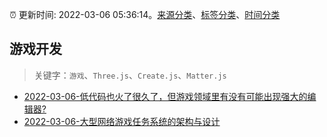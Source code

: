 :alarm_clock: 更新时间: 2022-03-06 05:36:14。[来源分类](../README.md)、[标签分类](../TAGS.md)、[时间分类](../TIMELINE.md)

## 游戏开发


> 关键字：`游戏`、`Three.js`、`Create.js`、`Matter.js`



- [2022-03-06-低代码也火了很久了，但游戏领域里有没有可能出现强大的编辑器?](https://www.v2ex.com/t/838332) 
- [2022-03-06-大型网络游戏任务系统的架构与设计](https://toutiao.io/k/fi7mzll) 